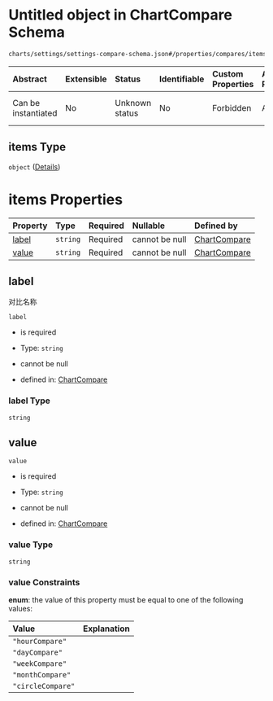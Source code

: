 # Untitled object in ChartCompare Schema

```txt
charts/settings/settings-compare-schema.json#/properties/compares/items
```



| Abstract            | Extensible | Status         | Identifiable | Custom Properties | Additional Properties | Access Restrictions | Defined In                                                                                                   |
| :------------------ | :--------- | :------------- | :----------- | :---------------- | :-------------------- | :------------------ | :----------------------------------------------------------------------------------------------------------- |
| Can be instantiated | No         | Unknown status | No           | Forbidden         | Allowed               | none                | [settings-compare-schema.json\*](../out/charts/settings/settings-compare-schema.json "open original schema") |

## items Type

`object` ([Details](settings-compare-schema-properties-compares-items.md))

# items Properties

| Property        | Type     | Required | Nullable       | Defined by                                                                                                                                                                       |
| :-------------- | :------- | :------- | :------------- | :------------------------------------------------------------------------------------------------------------------------------------------------------------------------------- |
| [label](#label) | `string` | Required | cannot be null | [ChartCompare](settings-compare-schema-properties-compares-items-properties-label.md "charts/settings/settings-compare-schema.json#/properties/compares/items/properties/label") |
| [value](#value) | `string` | Required | cannot be null | [ChartCompare](settings-compare-schema-properties-compares-items-properties-value.md "charts/settings/settings-compare-schema.json#/properties/compares/items/properties/value") |

## label

对比名称

`label`

* is required

* Type: `string`

* cannot be null

* defined in: [ChartCompare](settings-compare-schema-properties-compares-items-properties-label.md "charts/settings/settings-compare-schema.json#/properties/compares/items/properties/label")

### label Type

`string`

## value



`value`

* is required

* Type: `string`

* cannot be null

* defined in: [ChartCompare](settings-compare-schema-properties-compares-items-properties-value.md "charts/settings/settings-compare-schema.json#/properties/compares/items/properties/value")

### value Type

`string`

### value Constraints

**enum**: the value of this property must be equal to one of the following values:

| Value             | Explanation |
| :---------------- | :---------- |
| `"hourCompare"`   |             |
| `"dayCompare"`    |             |
| `"weekCompare"`   |             |
| `"monthCompare"`  |             |
| `"circleCompare"` |             |
